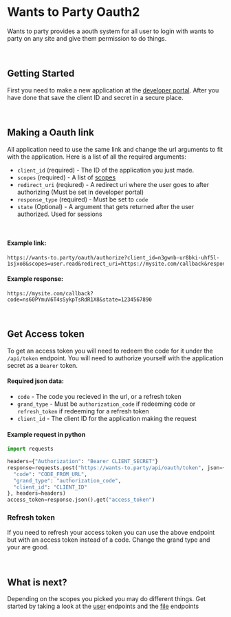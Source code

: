 # Wants to Party Oauth2
Wants to party provides a aouth system for all user to login with wants to party on any site and give them permission to do things. 

<br>


## Getting Started
First you need to make a new application at the [developer portal](/developers). After you have done that save the client ID and secret in a secure place.

<br>

## Making a Oauth link
All application need to use the same link and change the url arguments to fit with the application. Here is a list of all the required arguments:

- `client_id` (required) - The ID of the application you just made.
- `scopes` (required) - A list of [scopes](/developers/docs/oauth/scopes)
- `redirect_uri` (reqiured) - A redirect uri where the user goes to after authorizing (Must be set in developer portal)
- `response_type` (required) - Must be set to `code`
- `state` (Optional) - A argument that gets returned after the user authorized. Used for sessions 

<Br>
  
  
#### Example link:
```
https://wants-to.party/oauth/authorize?client_id=n3gwnb-ur8bki-uhf5l-1sjxo8&scopes=user.read&redirect_uri=https://mysite.com/callback&response_type=code&state=1234567890
```
#### Example response:
```
https://mysite.com/callback?code=ns60PYmuV6T4sSykpTsRdR1X8&state=1234567890
```

  <br>
  
  ## Get Access token
  To get an access token you will need to redeem the code for it under the `/api/token` endpoint. You will need to authorize yourself with the application secret as a `Bearer` token.
  
  #### Required json data:
  - `code` - The code you recieved in the url, or a refresh token
  - `grand_type` - Must be `authorization_code` if redeeming code or `refresh_token` if redeeming for a refresh token
  - `client_id` - The client ID for the application making the request
  
#### Example request in python
  ```py
import requests
  
headers={"Authorization": "Bearer CLIENT_SECRET"}
response=requests.post("https://wants-to.party/api/oauth/token", json={
    "code": "CODE_FROM_URL", 
    "grand_type": "authorization_code",
    "client_id": "CLIENT_ID"
}, headers=headers)
access_token=response.json().get("access_token")
  ```
  
  ### Refresh token
  If you need to refresh your access token you can use the above endpoint but with an access token instead of a code. Change the grand type and your are good.
  
  
  <br>
  
  ## What is next?
  Depending on the scopes you picked you may do different things. Get started by taking a look at the [user](/developers/docs/user) endpoints and the [file](/developers/docs/files) endpoints
  


